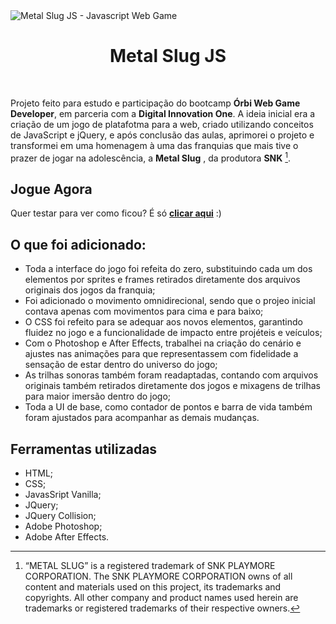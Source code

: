 
<img src="./src/assets/images/metal-slug-js.gif" alt="Metal Slug JS - Javascript Web Game">
<h1 align="center">Metal Slug JS</h1>
<br>

Projeto feito para estudo e participação do bootcamp **Órbi Web Game Developer**, em parceria com a **Digital Innovation One**. 
A ideia inicial era a criação de um jogo de platafotma para a web, criado utilizando conceitos de JavaScript e jQuery, e após conclusão das aulas, aprimorei o projeto e transformei em uma homenagem à uma das franquias que mais tive o prazer de jogar na adolescência, a **Metal Slug** , da produtora **SNK** [^1].


## Jogue Agora

Quer testar para ver como ficou? É só **[clicar aqui](https://pages)** :)

## O que foi adicionado: 

- Toda a interface do jogo foi refeita do zero, substituindo cada um dos elementos por sprites e frames retirados diretamente dos arquivos originais dos jogos da franquia;
- Foi adicionado o movimento omnidirecional, sendo que o projeo inicial contava apenas com movimentos para cima e para baixo;
- O CSS foi refeito para se adequar aos novos elementos, garantindo fluidez no jogo e a funcionalidade de impacto entre projéteis e veículos;
- Com o Photoshop e After Effects, trabalhei na criação do cenário e ajustes nas animações para que representassem com fidelidade a sensação de estar dentro do universo do jogo;
- As trilhas sonoras também foram readaptadas, contando com arquivos originais também retirados diretamente dos jogos e mixagens de trilhas para maior imersão dentro do jogo;
- Toda a UI de base, como contador de pontos e barra de vida também foram ajustados para acompanhar as demais mudanças.


## Ferramentas utilizadas

- HTML;
- CSS;
- JavasSript Vanilla;
- JQuery;
- JQuery Collision;
- Adobe Photoshop;
- Adobe After Effects.


[^1]: “METAL SLUG” is a registered trademark of SNK PLAYMORE CORPORATION. The SNK PLAYMORE CORPORATION owns of all content and materials used on this project, its trademarks and copyrights. All other company and product names used herein are trademarks or registered trademarks of their respective owners.
